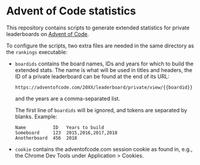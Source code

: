 # Advent of Code statistics

This repository contains scripts to generate extended statistics for private
leaderboards on [Advent of Code](https://adventofcode.com).

To configure the scripts, two extra files are needed in the same directory as
the `rankings` executable:

- `boardids` contains the board names, IDs and years for which to build the
  extended stats. The name is what will be used in titles and headers, the ID
  of a private leaderboard can be found at the end of its URL:

  ```
  https://adventofcode.com/20XX/leaderboard/private/view/{{boardid}}
  ```

  and the years are a comma-separated list.

  The first line of `boardids` will be ignored, and tokens are separated by
  blanks. Example:

  ```
  Name          ID   Years to build
  Someboard     123  2015,2016,2017,2018
  Anotherboard  456  2018
  ```

- `cookie` contains the adventofcode.com session cookie as found in, e.g., the
  Chrome Dev Tools under Application > Cookies.
